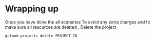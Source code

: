 # Wrapping up


Once you have done the all scenarios To avoid any extra charges and to make sure all resources are deleted , Delete the project 

```bash
gcloud projects delete PROJECT_ID
```